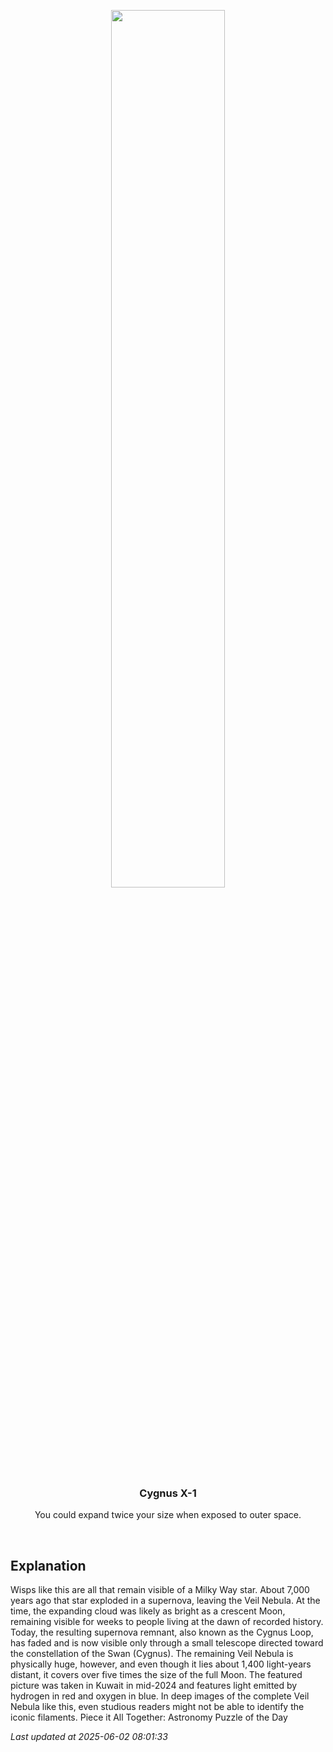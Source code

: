 <p align='center'>
    <img src='https://apod.nasa.gov/apod/image/2506/VeilWide_Alharbi_960.jpg' width='60%' />
    <h3 align="center">Cygnus X-1</h3>
    <p align="center">You could expand twice your size when exposed to outer space.</p>
</p>
<br/>

Explanation
--
Wisps like this are all that remain visible of a Milky Way star.  About 7,000 years ago that star exploded in a supernova, leaving the Veil Nebula.  At the time, the expanding cloud was likely as bright as a crescent Moon, remaining visible for weeks to people living at the dawn of recorded history.  Today, the resulting supernova remnant, also known as the Cygnus Loop, has faded and is now visible only through a small telescope directed toward the constellation of the Swan (Cygnus).  The remaining Veil Nebula is physically huge, however, and even though it lies about 1,400 light-years distant, it covers over five times the size of the full Moon.  The featured picture was taken in Kuwait in mid-2024 and features light emitted by hydrogen in red and oxygen in blue.  In deep images of the complete Veil Nebula like this, even studious readers might not be able to identify the iconic filaments.   Piece it All Together: Astronomy Puzzle of the Day


*Last updated at 2025-06-02 08:01:33*
